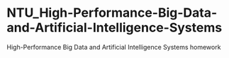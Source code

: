 # NTU_High-Performance-Big-Data-and-Artificial-Intelligence-Systems
High-Performance Big Data and Artificial Intelligence Systems homework

